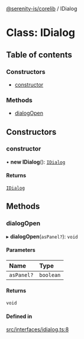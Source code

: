 [@serenity-is/corelib](../README.md) / IDialog

# Class: IDialog

## Table of contents

### Constructors

- [constructor](IDialog.md#constructor)

### Methods

- [dialogOpen](IDialog.md#dialogopen)

## Constructors

### constructor

• **new IDialog**(): [`IDialog`](IDialog.md)

#### Returns

[`IDialog`](IDialog.md)

## Methods

### dialogOpen

▸ **dialogOpen**(`asPanel?`): `void`

#### Parameters

| Name | Type |
| :------ | :------ |
| `asPanel?` | `boolean` |

#### Returns

`void`

#### Defined in

[src/interfaces/idialog.ts:8](https://github.com/serenity-is/serenity/blob/master/packages/corelib/src/interfaces/idialog.ts#L8)
